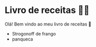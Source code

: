 # Livro de receitas :woman_cook:

Olá! Bem vindo ao meu livro de receitas :wave:

- Strogonoff de frango
- panqueca

